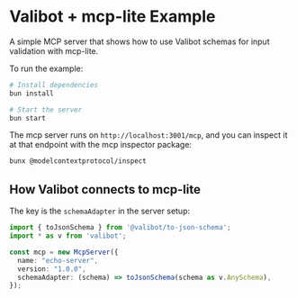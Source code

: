 # Valibot + mcp-lite Example

A simple MCP server that shows how to use Valibot schemas for input validation with mcp-lite.

To run the example:

```bash
# Install dependencies
bun install

# Start the server
bun start
```

The mcp server runs on `http://localhost:3001/mcp`, and you can inspect it at that endpoint with the mcp inspector package:

```bash
bunx @modelcontextprotocol/inspect
```

## How Valibot connects to mcp-lite

The key is the `schemaAdapter` in the server setup:

```typescript
import { toJsonSchema } from '@valibot/to-json-schema';
import * as v from 'valibot';

const mcp = new McpServer({
  name: "echo-server",
  version: "1.0.0",
  schemaAdapter: (schema) => toJsonSchema(schema as v.AnySchema),
});
```
